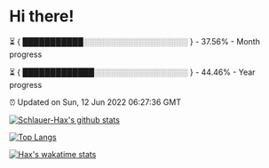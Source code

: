 # Hi there!

⏳ { ███████████░░░░░░░░░░░░░░░░░░░ } - 37.56% - Month progress

⏳ { █████████████░░░░░░░░░░░░░░░░░ } - 44.46% - Year progress

⏰ Updated on Sun, 12 Jun 2022 06:27:36 GMT


[![Schlauer-Hax's github stats](https://github-readme-stats.vercel.app/api?username=Schlauer-Hax&show_icons=true&theme=dark&count_private=true)](https://github.com/Schlauer-Hax)


[![Top Langs](https://github-readme-stats.vercel.app/api/top-langs/?username=Schlauer-Hax&layout=compact&theme=dark)](https://github.com/Schlauer-Hax?tab=repositories)


[![Hax's wakatime stats](https://github-readme-stats.vercel.app/api/wakatime?username=Hax&theme=dark)](https://wakatime.com/@Hax)

